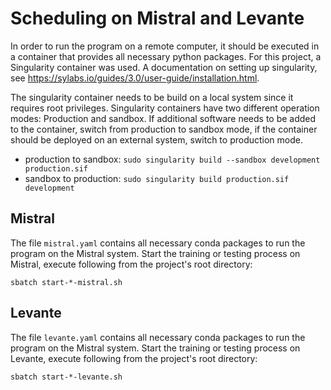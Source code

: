 # Scheduling on Mistral and Levante

In order to run the program on a remote computer, it should be executed in a container that provides all necessary python packages. For this project, a Singularity container was used. A documentation on setting up singularity, see https://sylabs.io/guides/3.0/user-guide/installation.html.

The singularity container needs to be build on a local system since it requires root privileges. Singularity containers have two different operation modes: Production and sandbox. If additional software needs to be added to the container, switch from production to sandbox mode, if the container should be deployed on an external system, switch to production mode.

- production to sandbox: `sudo singularity build --sandbox development production.sif`
- sandbox to production: `sudo singularity build production.sif development`

## Mistral
The file `mistral.yaml` contains all necessary conda packages to run the program on the Mistral system.
Start the training or testing process on Mistral, execute following from the project's root directory:

`sbatch start-*-mistral.sh`

## Levante
The file `levante.yaml` contains all necessary conda packages to run the program on the Mistral system.
Start the training or testing process on Levante, execute following from the project's root directory:

`sbatch start-*-levante.sh`
